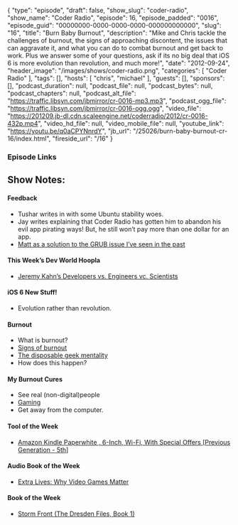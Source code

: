 {
  "type": "episode",
  "draft": false,
  "show_slug": "coder-radio",
  "show_name": "Coder Radio",
  "episode": 16,
  "episode_padded": "0016",
  "episode_guid": "00000000-0000-0000-0000-000000000000",
  "slug": "16",
  "title": "Burn Baby Burnout",
  "description": "Mike and Chris tackle the challenges of burnout, the signs of approaching discontent, the issues that can aggravate it, and what you can do to combat burnout and get back to work. Plus we answer some of your questions, ask if its no big deal that iOS 6 is more evolution than revolution, and much more!",
  "date": "2012-09-24",
  "header_image": "/images/shows/coder-radio.png",
  "categories": [
    "Coder Radio"
  ],
  "tags": [],
  "hosts": [
    "chris",
    "michael"
  ],
  "guests": [],
  "sponsors": [],
  "podcast_duration": null,
  "podcast_file": null,
  "podcast_bytes": null,
  "podcast_chapters": null,
  "podcast_alt_file": "https://traffic.libsyn.com/jbmirror/cr-0016-mp3.mp3",
  "podcast_ogg_file": "https://traffic.libsyn.com/jbmirror/cr-0016-ogg.ogg",
  "video_file": "https://201209.jb-dl.cdn.scaleengine.net/coderradio/2012/cr-0016-432p.mp4",
  "video_hd_file": null,
  "video_mobile_file": null,
  "youtube_link": "https://youtu.be/q0aCPYNnrdY",
  "jb_url": "/25026/burn-baby-burnout-cr-16/index.html",
  "fireside_url": "/16"
}


### Episode Links

## Show Notes:

#### Feedback

  * Tushar writes in with some Ubuntu stability woes. 
  * Jay writes explaining that Coder Radio has gotten him to abandon his evil app pirating ways! But, he still won’t pay more than one dollar for an app. 
  * [Matt as a solution to the GRUB issue I’ve seen in the past](https://launchpad.net/grub-customizer/index.html)

#### This Week’s Dev World Hoopla

  * [Jeremy Kahn’s Developers vs. Engineers vc. Scientists](http://jeremyckahn.github.com/blog/2012/09/23/developers-vs-engineers-vs-scientists/index.html)

#### iOS 6 New Stuff!

  * Evolution rather than revolution.

#### Burnout

  * What is burnout?
  * [Signs of burnout](http://tech.onthis.net/2011/06/16/top-10-symptoms-of-developer-burnout/index.html)
  * [The disposable geek mentality](http://www.infoworld.com/d/developer-world/developer-burnout-time-end-the-disposable-geek-mentality-072/index.html)
  * How does this happen?

#### My Burnout Cures

  * See real (non-digital)people
  * [Gaming](http://www.humblebundle.com/index.html)
  * Get away from the computer.

#### Tool of the Week

  * [Amazon Kindle Paperwhite , 6-Inch, Wi-Fi, With Special Offers [Previous Generation - 5th]](https://www.amazon.com/dp/B007OZNZG0?SubscriptionId=0RGQ32M03RDWT5YF2K82&tag=thelinactsho-20&linkCode=xm2&camp=2025&creative=165953&creativeASIN=B007OZNZG0)

#### Audio Book of the Week

  * [Extra Lives: Why Video Games Matter](http://www.qksrv.net/click-4897915-102739199cde.html?url=https://www.audible.com/pd/ref=sr_1_1?asin=B003QAEJ0I&qid=1348513741&sr=1-1&source_code=COMA0213WS031709\\%22)

#### Book of the Week

  * [Storm Front (The Dresden Files, Book 1)](https://www.amazon.com/dp/B000WH7PLS?SubscriptionId=0RGQ32M03RDWT5YF2K82&tag=thelinactsho-20&linkCode=xm2&camp=2025&creative=165953&creativeASIN=B000WH7PLS)


